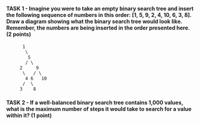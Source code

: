 #### TASK 1 - Imagine you were to take an empty binary search tree and insert the following sequence of numbers in this order: [1, 5, 9, 2, 4, 10, 6, 3, 8]. Draw a diagram showing what the binary search tree would look like. Remember, the numbers are being inserted in the order presented here. (2 points)
```
      1
       \
        5
       / \
     2     9
      \   / \
       4 6   10
      /  \
     3    8
```

#### TASK 2 - If a well-balanced binary search tree contains 1,000 values, what is the maximum number of steps it would take to search for a value within it? (1 point)
